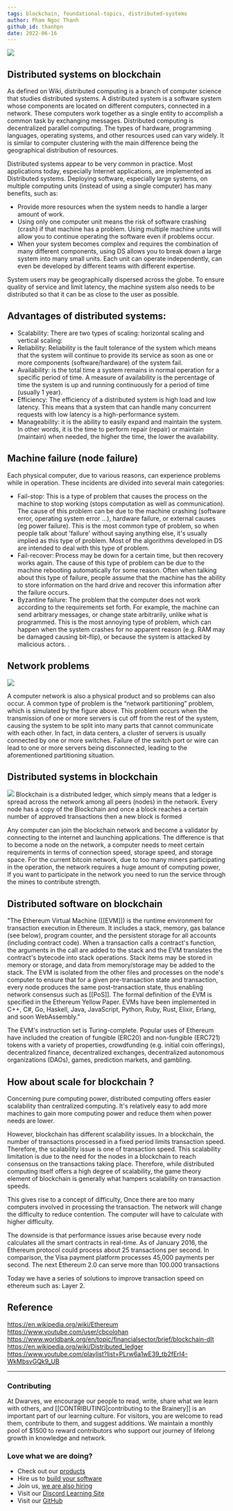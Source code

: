 ```yaml
---
tags: blockchain, foundational-topics, distributed-systems
author: Pham Ngoc Thanh
github_id: thanhpn
date: 2022-06-16
---
```


![](_assets/blockruption-blockchain-300h.png)

## Distributed systems on blockchain
As defined on Wiki, distributed computing is a branch of computer science that studies distributed systems. A distributed system is a software system whose components are located on different computers, connected in a network. These computers work together as a single entity to accomplish a common task by exchanging messages. Distributed computing is decentralized parallel computing. The types of hardware, programming languages, operating systems, and other resources used can vary widely. It is similar to computer clustering with the main difference being the geographical distribution of resources.

Distributed systems appear to be very common in practice. Most applications today, especially Internet applications, are implemented as Distributed systems. Deploying software, especially large systems, on multiple computing units (instead of using a single computer) has many benefits, such as:

- Provide more resources when the system needs to handle a larger amount of work.
- Using only one computer unit means the risk of software crashing (crash) if that machine has a problem. Using multiple machine units will allow you to continue operating the software even if problems occur.
- When your system becomes complex and requires the combination of many different components, using DS allows you to break down a large system into many small units. Each unit can operate independently, can even be developed by different teams with different expertise.

System users may be geographically dispersed across the globe. To ensure quality of service and limit latency, the machine system also needs to be distributed so that it can be as close to the user as possible.

## Advantages of distributed systems:
- Scalability: There are two types of scaling: horizontal scaling and vertical scaling:
- Reliability: Reliability is the fault tolerance of the system which means that the system will continue to provide its service as soon as one or more components (software/hardware) of the system fail.
- Availability: is the total time a system remains in normal operation for a specific period of time. A measure of availability is the percentage of time the system is up and running continuously for a period of time (usually 1 year).
- Efficiency: The efficiency of a distributed system is high load and low latency. This means that a system that can handle many concurrent requests with low latency is a high-performance system.
- Manageability: it is the ability to easily expand and maintain the system. In other words, it is the time to perform repair (repair) or maintain (maintain) when needed, the higher the time, the lower the availability.

## Machine failure (node failure)
Each physical computer, due to various reasons, can experience problems while in operation. These incidents are divided into several main categories:

- Fail-stop: This is a type of problem that causes the process on the machine to stop working (stops computation as well as communication). The cause of this problem can be due to the machine crashing (software error, operating system error ...), hardware failure, or external causes (eg power failure). This is the most common type of problem, so when people talk about 'failure' without saying anything else, it's usually implied as this type of problem. Most of the algorithms developed in DS are intended to deal with this type of problem.
- Fail-recover: Process may be down for a certain time, but then recovery works again. The cause of this type of problem can be due to the machine rebooting automatically for some reason. Often when talking about this type of failure, people assume that the machine has the ability to store information on the hard drive and recover this information after the failure occurs.
- Byzantine failure: The problem that the computer does not work according to the requirements set forth. For example, the machine can send arbitrary messages, or change state arbitrarily, unlike what is programmed. This is the most annoying type of problem, which can happen when the system crashes for no apparent reason (e.g. RAM may be damaged causing bit-flip), or because the system is attacked by malicious actors. .

## Network problems
![](https://blog.yugabyte.com/wp-content/uploads/2019/05/How-Does-YugaByte-DB-Handle-Network-Partitions-and-Failover-blogpreview.png)

A computer network is also a physical product and so problems can also occur. A common type of problem is the “network partitioning” problem, which is simulated by the figure above. This problem occurs when the transmission of one or more servers is cut off from the rest of the system, causing the system to be split into many parts that cannot communicate with each other. In fact, in data centers, a cluster of servers is usually connected by one or more switches. Failure of the switch port or wire can lead to one or more servers being disconnected, leading to the aforementioned partitioning situation.

## Distributed systems in blockchain
![](_assets/c7XYHH1.png) Blockchain is a distributed ledger, which simply means that a ledger is spread across the network among all peers (nodes) in the network. Every node has a copy of the Blockchain and once a block reaches a certain number of approved transactions then a new block is formed

Any computer can join the blockchain network and become a validator by connecting to the internet and launching applications. The difference is that to become a node on the network, a computer needs to meet certain requirements in terms of connection speed, storage speed, and storage space. For the current bitcoin network, due to too many miners participating in the operation, the network requires a huge amount of computing power, If you want to participate in the network you need to run the service through the mines to contribute strength.

## Distributed software on blockchain
"The Ethereum Virtual Machine ([[EVM]]) is the runtime environment for transaction execution in Ethereum. It includes a stack, memory, gas balance (see below), program counter, and the persistent storage for all accounts (including contract code). When a transaction calls a contract's function, the arguments in the call are added to the stack and the EVM translates the contract's bytecode into stack operations. Stack items may be stored in memory or storage, and data from memory/storage may be added to the stack. The EVM is isolated from the other files and processes on the node's computer to ensure that for a given pre-transaction state and transaction, every node produces the same post-transaction state, thus enabling network consensus such as [[PoS]]. The formal definition of the EVM is specified in the Ethereum Yellow Paper. EVMs have been implemented in C++, C#, Go, Haskell, Java, JavaScript, Python, Ruby, Rust, Elixir, Erlang, and soon WebAssembly."

The EVM's instruction set is Turing-complete. Popular uses of Ethereum have included the creation of fungible (ERC20) and non-fungible (ERC721) tokens with a variety of properties, crowdfunding (e.g. initial coin offerings), decentralized finance, decentralized exchanges, decentralized autonomous organizations (DAOs), games, prediction markets, and gambling.

## How about scale for blockchain ?
Concerning pure computing power, distributed computing offers easier scalability than centralized computing. It's relatively easy to add more machines to gain more computing power and reduce them when power needs are lower.

However, blockchain has different scalability issues. In a blockchain, the number of transactions processed in a fixed period limits transaction speed. Therefore, the scalability issue is one of transaction speed. This scalability limitation is due to the need for the nodes in a blockchain to reach consensus on the transactions taking place. Therefore, while distributed computing itself offers a high degree of scalability, the game theory element of blockchain is generally what hampers scalability on transaction speeds.

This gives rise to a concept of difficulty, Once there are too many computers involved in processing the transaction. The network will change the difficulty to reduce contention. The computer will have to calculate with higher difficulty.

The downside is that performance issues arise because every node calculates all the smart contracts in real-time. As of January 2016, the Ethereum protocol could process about 25 transactions per second. In comparison, the Visa payment platform processes 45,000 payments per second. The next Ethereum 2.0 can serve more than 100.000 transactions

Today we have a series of solutions to improve transaction speed on ethereum such as: Layer 2.

## Reference
https://en.wikipedia.org/wiki/Ethereum https://www.youtube.com/user/cbcolohan https://www.worldbank.org/en/topic/financialsector/brief/blockchain-dlt https://en.wikipedia.org/wiki/Distributed_ledger https://www.youtube.com/playlist?list=PLrw6a1wE39_tb2fErI4-WkMbsvGQk9_UB

---
<!-- cta -->

### Contributing
At Dwarves, we encourage our people to read, write, share what we learn with others, and [[CONTRIBUTING|contributing to the Brainery]] is an important part of our learning culture. For visitors, you are welcome to read them, contribute to them, and suggest additions. We maintain a monthly pool of $1500 to reward contributors who support our journey of lifelong growth in knowledge and network.

### Love what we are doing?
- Check out our [products](https://superbits.co)
- Hire us to [build your software](https://d.foundation)
- Join us, [we are also hiring](https://github.com/dwarvesf/WeAreHiring)
- Visit our [Discord Learning Site](https://discord.gg/dzNBpNTVEZ)
- Visit our [GitHub](https://github.com/dwarvesf)